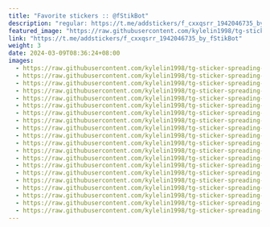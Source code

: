 ```yaml
---
title: "Favorite stickers :: @fStikBot"
description: "regular: https://t.me/addstickers/f_cxxqsrr_1942046735_by_fStikBot"
featured_image: "https://raw.githubusercontent.com/kylelin1998/tg-sticker-spreading-worldwide-images/main/img/3f272b6e-708c-4b69-9b63-9e7f2a4a2202.jpg"
link: "https://t.me/addstickers/f_cxxqsrr_1942046735_by_fStikBot"
weight: 3
date: 2024-03-09T08:36:24+08:00
images:
  - https://raw.githubusercontent.com/kylelin1998/tg-sticker-spreading-worldwide-images/main/img/3f272b6e-708c-4b69-9b63-9e7f2a4a2202.jpg
  - https://raw.githubusercontent.com/kylelin1998/tg-sticker-spreading-worldwide-images/main/img/3de83029-a9d2-4e0e-85b2-2ea462a36429.jpg
  - https://raw.githubusercontent.com/kylelin1998/tg-sticker-spreading-worldwide-images/main/img/3e831cc9-becb-4adf-9e89-2de80eec75f5.jpg
  - https://raw.githubusercontent.com/kylelin1998/tg-sticker-spreading-worldwide-images/main/img/e96e752a-6420-4ada-8d1d-e8e13d76a80f.jpg
  - https://raw.githubusercontent.com/kylelin1998/tg-sticker-spreading-worldwide-images/main/img/ba2378a6-29e7-4f8d-a5c7-eb6e1a8fc96a.jpg
  - https://raw.githubusercontent.com/kylelin1998/tg-sticker-spreading-worldwide-images/main/img/7cadf86b-4d63-4545-a84b-56504611a839.jpg
  - https://raw.githubusercontent.com/kylelin1998/tg-sticker-spreading-worldwide-images/main/img/0acdbc6a-7455-43cb-8499-84394d7526d7.jpg
  - https://raw.githubusercontent.com/kylelin1998/tg-sticker-spreading-worldwide-images/main/img/f55302b7-4990-4b0e-9c29-c677ab2980d6.jpg
  - https://raw.githubusercontent.com/kylelin1998/tg-sticker-spreading-worldwide-images/main/img/956f18a5-b342-4f7f-b164-22c8a001bca8.jpg
  - https://raw.githubusercontent.com/kylelin1998/tg-sticker-spreading-worldwide-images/main/img/bc734d86-3551-4b09-a07f-fd23468d5c0d.jpg
  - https://raw.githubusercontent.com/kylelin1998/tg-sticker-spreading-worldwide-images/main/img/e9657c10-fc2e-49b2-831d-09a53c34e184.jpg
  - https://raw.githubusercontent.com/kylelin1998/tg-sticker-spreading-worldwide-images/main/img/99405a99-a7eb-456e-863a-4f451d274c81.jpg
  - https://raw.githubusercontent.com/kylelin1998/tg-sticker-spreading-worldwide-images/main/img/3bee9203-6fbb-46f8-905b-12cf99d12f0f.jpg
  - https://raw.githubusercontent.com/kylelin1998/tg-sticker-spreading-worldwide-images/main/img/0c6b6ec7-6df8-424e-9dbf-3b95cd75fdc8.jpg
  - https://raw.githubusercontent.com/kylelin1998/tg-sticker-spreading-worldwide-images/main/img/73e36e4e-1662-4612-a43a-a757cf0e05a8.jpg
  - https://raw.githubusercontent.com/kylelin1998/tg-sticker-spreading-worldwide-images/main/img/9064c5f8-80e1-48a2-8576-817067540703.jpg
  - https://raw.githubusercontent.com/kylelin1998/tg-sticker-spreading-worldwide-images/main/img/e1da90f2-9706-41b9-90d1-a1eee61e08f9.jpg
  - https://raw.githubusercontent.com/kylelin1998/tg-sticker-spreading-worldwide-images/main/img/30d5e8fa-f59e-4092-9002-a899c42da544.jpg
  - https://raw.githubusercontent.com/kylelin1998/tg-sticker-spreading-worldwide-images/main/img/cd5c83f5-33b5-42da-afa0-e78147add179.jpg
  - https://raw.githubusercontent.com/kylelin1998/tg-sticker-spreading-worldwide-images/main/img/7c6260dd-c216-41ce-b4fb-36363e8568fa.jpg
---
```

